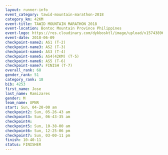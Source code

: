 ```yaml
---
layout: runner-info 
event_category: tawid-mountain-marathon-2018 
category_km: 42KM 
event-title: TAWID MOUNTAIN MARATHON 2018 
event-location: Bontoc Mountain Province Philippines 
event-logo: https://res.cloudinary.com/dykbosktl/image/upload/v1574389629/Logo/tawid2018_logo_t3op5o.png 
event-date: 2018-06-09 
checkpoint-name2: AS1 (T-2) 
checkpoint-name3: AS2 (T-3) 
checkpoint-name4: AS3 (T-4) 
checkpoint-name5: AS4(42KM) (T-5) 
checkpoint-name6: AS5 (T-6) 
checkpoint-name7: FINISH (T-7) 
overall_rank: 68
gender_rank: 51
category_rank: 18
bib: 4253
first_name: Jose
last_name: Ramizares
gender: M
team_name: UPNR
start: Sun, 04-20-00 am
checkpoint2: Sun, 05-26-43 am
checkpoint3: Sun, 06-43-35 am
checkpoint4: 
checkpoint5: Sun, 10-38-00 am
checkpoint6: Sun, 12-25-06 pm
checkpoint7: Sun, 03-00-11 pm
finish: 10-40-11
status: FINISHER
---
```

